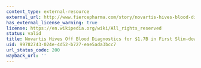 ```yaml
---
content_type: external-resource
external_url: http://www.fiercepharma.com/story/novartis-hives-blood-diagnostics-17b-first-slim-down-sale/2013-11-11
has_external_license_warning: true
license: https://en.wikipedia.org/wiki/All_rights_reserved
status: valid
title: Novartis Hives Off Blood Diagnostics for $1.7B in First Slim-down Sale
uid: 99782743-024e-4d52-b727-eae5ada3bcc7
url_status_code: 200
wayback_url: ''
---
```

